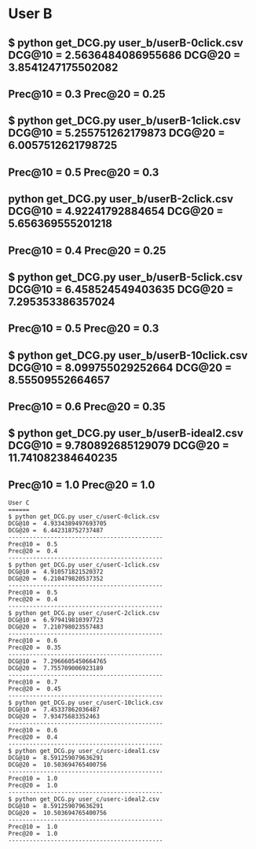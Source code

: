 

User B
======
$ python get_DCG.py user_b/userB-0click.csv
DCG@10 =  2.5636484086955686
DCG@20 =  3.8541247175502082
--------------------------------------------
Prec@10 =  0.3
Prec@20 =  0.25
--------------------------------------------
$ python get_DCG.py user_b/userB-1click.csv
DCG@10 =  5.255751262179873
DCG@20 =  6.0057512621798725
--------------------------------------------
Prec@10 =  0.5
Prec@20 =  0.3
--------------------------------------------
python get_DCG.py user_b/userB-2click.csv
DCG@10 =  4.92241792884654
DCG@20 =  5.656369555201218
--------------------------------------------
Prec@10 =  0.4
Prec@20 =  0.25
--------------------------------------------
$ python get_DCG.py user_b/userB-5click.csv
DCG@10 =  6.458524549403635
DCG@20 =  7.295353386357024
--------------------------------------------
Prec@10 =  0.5
Prec@20 =  0.3
--------------------------------------------
$ python get_DCG.py user_b/userB-10click.csv
DCG@10 =  8.099755029252664
DCG@20 =  8.55509552664657
--------------------------------------------
Prec@10 =  0.6
Prec@20 =  0.35
--------------------------------------------
$ python get_DCG.py user_b/userB-ideal2.csv
DCG@10 =  9.780892685129079
DCG@20 =  11.741082384640235
--------------------------------------------
Prec@10 =  1.0
Prec@20 =  1.0
--------------------------------------------
~~~~~~~~~~~~~~~~~~~~~~~~~~~~~~~~~~~~~~~~~~~~~~~~~~~~~~~~~~~~~~~~~~~~~~~~~~
User C
======
$ python get_DCG.py user_c/userC-0click.csv
DCG@10 =  4.9334389497693705
DCG@20 =  6.442318752737487
--------------------------------------------
Prec@10 =  0.5
Prec@20 =  0.4
--------------------------------------------
$ python get_DCG.py user_c/userC-1click.csv
DCG@10 =  4.910571821520372
DCG@20 =  6.210479820537352
--------------------------------------------
Prec@10 =  0.5
Prec@20 =  0.4
--------------------------------------------
$ python get_DCG.py user_c/userC-2click.csv
DCG@10 =  6.979419810397723
DCG@20 =  7.210798023557483
--------------------------------------------
Prec@10 =  0.6
Prec@20 =  0.35
--------------------------------------------
DCG@10 =  7.2966605450664765
DCG@20 =  7.755709006923189
--------------------------------------------
Prec@10 =  0.7
Prec@20 =  0.45
--------------------------------------------
$ python get_DCG.py user_c/userC-10click.csv
DCG@10 =  7.45337862036487
DCG@20 =  7.93475683352463
--------------------------------------------
Prec@10 =  0.6
Prec@20 =  0.4
--------------------------------------------
$ python get_DCG.py user_c/userc-ideal1.csv
DCG@10 =  8.591259079636291
DCG@20 =  10.503694765400756
--------------------------------------------
Prec@10 =  1.0
Prec@20 =  1.0
--------------------------------------------
$ python get_DCG.py user_c/userc-ideal2.csv
DCG@10 =  8.591259079636291
DCG@20 =  10.503694765400756
--------------------------------------------
Prec@10 =  1.0
Prec@20 =  1.0
--------------------------------------------
